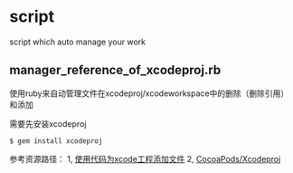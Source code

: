 # script
script which auto manage your work

## manager_reference_of_xcodeproj.rb

使用ruby来自动管理文件在xcodeproj/xcodeworkspace中的删除（删除引用）和添加

需要先安装xcodeproj
```
$ gem install xcodeproj
```
参考资源路径：
1, [使用代码为xcode工程添加文件](https://draveness.me/bei-xcodeproj-keng-de-zhe-ji-tian)
2, [CocoaPods/Xcodeproj](https://github.com/CocoaPods/Xcodeproj)

